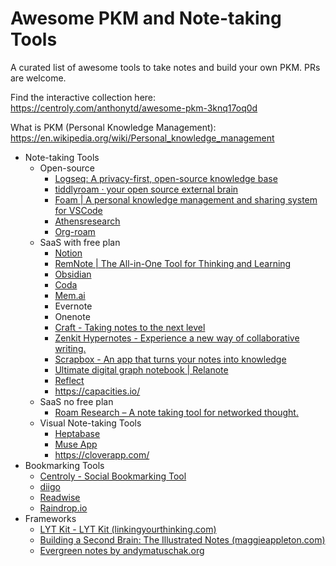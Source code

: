# Awesome PKM and Note-taking Tools

A curated list of awesome tools to take notes and build your own PKM. PRs are welcome.

Find the interactive collection here: https://centroly.com/anthonytd/awesome-pkm-3knq17oq0d

What is PKM (Personal Knowledge Management): https://en.wikipedia.org/wiki/Personal_knowledge_management


- Note-taking Tools
	- Open-source
		- [Logseq: A privacy-first, open-source knowledge base](https://logseq.com/)
		- [tiddlyroam · your open source external brain](https://tiddlyroam.org/)
		- [Foam | A personal knowledge management and sharing system for VSCode](https://foambubble.github.io/foam/)
		- [Athensresearch](https://www.athensresearch.org/)
		- [Org-roam](https://www.orgroam.com/)
	- SaaS with free plan
		- [Notion](https://notion.so)
		- [RemNote | The All-in-One Tool for Thinking and Learning](https://www.remnote.com/)
		- [Obsidian](https://obsidian.md/) 
		- [Coda](https://coda.io)
		- [Mem.ai](https://mem.ai/)
		- Evernote
		- Onenote
		- [Craft - Taking notes to the next level](https://www.craft.do/)
		- [Zenkit Hypernotes - Experience a new way of collaborative writing.](https://zenkit.com/en/hypernotes/)
		- [Scrapbox - An app that turns your notes into knowledge](https://scrapbox.io/)
		- [Ultimate digital graph notebook | Relanote](https://relanote.com/)
		- [Reflect](https://reflect.app/)
		- https://capacities.io/
	- SaaS no free plan
		- [Roam Research – A note taking tool for networked thought.](https://roamresearch.com/)
	- Visual Note-taking Tools
		- [Heptabase](https://heptabase.com/)
		- [Muse App](https://museapp.com/)
		- https://cloverapp.com/
- Bookmarking Tools
	- [Centroly - Social Bookmarking Tool](https://centroly.com)
	- [diigo](https://diigo.com)
	- [Readwise](https://readwise.io/)
	- [Raindrop.io](https://raindrop.io/)
- Frameworks
	- [LYT Kit - LYT Kit (linkingyourthinking.com)](https://notes.linkingyourthinking.com/Umami/LYT+Kit)
	- [Building a Second Brain: The Illustrated Notes (maggieappleton.com)](https://maggieappleton.com/basb)
	- [Evergreen notes by andymatuschak.org](https://notes.andymatuschak.org/Evergreen_notes)
